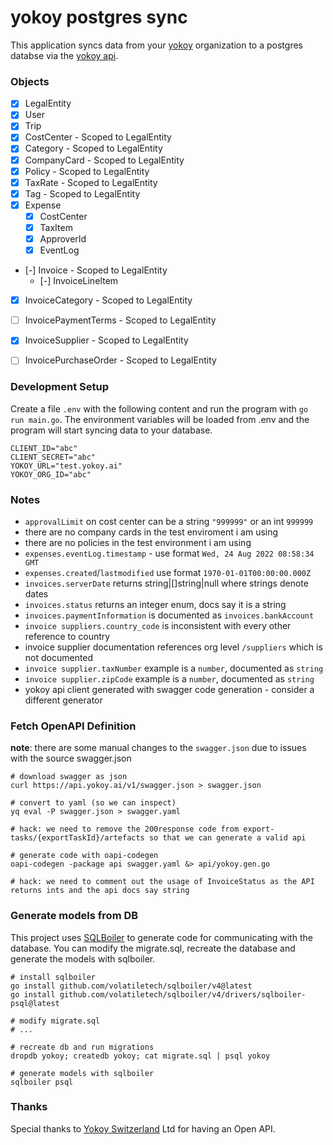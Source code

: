 # yokoy postgres sync

This application syncs data from your [yokoy](https://yokoy.io) organization to a postgres databse via the [yokoy api](https://docs.yokoy.ai/).

### Objects

- [x] LegalEntity
- [x] User
- [x] Trip
- [x] CostCenter - Scoped to LegalEntity
- [x] Category - Scoped to LegalEntity
- [x] CompanyCard - Scoped to LegalEntity
- [x] Policy - Scoped to LegalEntity
- [x] TaxRate - Scoped to LegalEntity
- [x] Tag - Scoped to LegalEntity
- [x] Expense
    - [x] CostCenter
    - [x] TaxItem
    - [x] ApproverId
    - [x] EventLog
- [-] Invoice - Scoped to LegalEntity
    - [-] InvoiceLineItem
- [x] InvoiceCategory - Scoped to LegalEntity
- [ ] InvoicePaymentTerms - Scoped to LegalEntity
- [x] InvoiceSupplier - Scoped to LegalEntity
- [ ] InvoicePurchaseOrder - Scoped to LegalEntity


### Development Setup

Create a file `.env` with the following content and run the program with `go run main.go`. The environment variables will be loaded from .env and the program will start syncing data to your database.

```
CLIENT_ID="abc"
CLIENT_SECRET="abc"
YOKOY_URL="test.yokoy.ai"
YOKOY_ORG_ID="abc"
```

### Notes
- `approvalLimit` on cost center can be a string `"999999"` or an int `999999`
- there are no company cards in the test enviroment i am using
- there are no policies in the test environment i am using
- `expenses.eventLog.timestamp` - use format `Wed, 24 Aug 2022 08:58:34 GMT`
- `expenses.created`/`lastmodified` use format `1970-01-01T00:00:00.000Z`
- `invoices.serverDate` returns string|[]string|null where strings denote dates
- `invoices.status` returns an integer enum, docs say it is a string
- `invoices.paymentInformation` is documented as `invoices.bankAccount`
- `invoice suppliers.country_code` is inconsistent with every other reference to country
- invoice supplier documentation references org level `/suppliers` which is not documented
- `invoice supplier.taxNumber` example is a `number`, documented as `string`
- `invoice supplier.zipCode` example is a `number`, documented as `string`
- yokoy api client generated with swagger code generation - consider a different generator

### Fetch OpenAPI Definition

**note**: there are some manual changes to the `swagger.json` due to issues with
the source swagger.json

```
# download swagger as json
curl https://api.yokoy.ai/v1/swagger.json > swagger.json

# convert to yaml (so we can inspect)
yq eval -P swagger.json > swagger.yaml

# hack: we need to remove the 200response code from export-tasks/{exportTaskId}/artefacts so that we can generate a valid api

# generate code with oapi-codegen
oapi-codegen -package api swagger.yaml &> api/yokoy.gen.go

# hack: we need to comment out the usage of InvoiceStatus as the API returns ints and the api docs say string
```

### Generate models from DB

This project uses [SQLBoiler](https://github.com/volatiletech/sqlboiler) to
generate code for communicating with the database. You can modify the
migrate.sql, recreate the database and generate the models with sqlboiler.

```
# install sqlboiler
go install github.com/volatiletech/sqlboiler/v4@latest
go install github.com/volatiletech/sqlboiler/v4/drivers/sqlboiler-psql@latest

# modify migrate.sql
# ...

# recreate db and run migrations
dropdb yokoy; createdb yokoy; cat migrate.sql | psql yokoy

# generate models with sqlboiler
sqlboiler psql
```

### Thanks

Special thanks to [Yokoy Switzerland](https://yokoy.io) Ltd for having an Open API.
